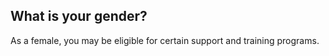 ## What is your gender?

As a female, you may be eligible for certain support and training programs.
